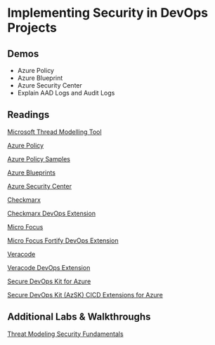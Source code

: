 # Implementing Security in DevOps Projects

## Demos

- Azure Policy
- Azure Blueprint
- Azure Security Center
- Explain AAD Logs and Audit Logs

## Readings

[Microsoft Thread Modelling Tool](https://www.microsoft.com/en-us/securityengineering/sdl/threatmodeling)

[Azure Policy](https://docs.microsoft.com/en-us/azure/governance/policy/)

[Azure Policy Samples](https://github.com/Azure/azure-policy)

[Azure Blueprints](https://docs.microsoft.com/en-us/azure/governance/blueprints/)

[Azure Security Center](https://docs.microsoft.com/en-us/azure/security-center/)

[Checkmarx](https://www.checkmarx.com/de/)

[Checkmarx DevOps Extension](https://marketplace.visualstudio.com/items?itemName=checkmarx.cxsast)

[Micro Focus](https://www.microfocus.com/en-us/portfolio/application-security)

[Micro Focus Fortify DevOps Extension](https://marketplace.visualstudio.com/items?itemName=fortifyvsts.hpe-security-fortify-vsts)

[Veracode](https://www.veracode.com/)

[Veracode DevOps Extension](https://marketplace.visualstudio.com/items?itemName=Veracode.veracode-vsts-build-extension)

[Secure DevOps Kit for Azure](https://azsk.azurewebsites.net/)

[Secure DevOps Kit (AzSK) CICD Extensions for Azure](https://marketplace.visualstudio.com/items?itemName=azsdktm.AzSDK-task)

## Additional Labs & Walkthroughs

[Threat Modeling Security Fundamentals](https://docs.microsoft.com/en-us/learn/paths/tm-threat-modeling-fundamentals/)